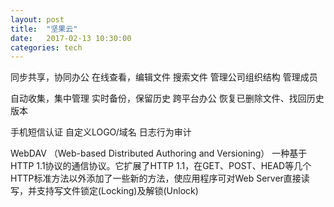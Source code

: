 ```yaml
---
layout: post
title:  "坚果云"
date:   2017-02-13 10:30:00
categories: tech
---
```

同步共享，协同办公
在线查看，编辑文件
搜索文件
管理公司组织结构
管理成员

自动收集，集中管理
实时备份，保留历史
跨平台办公
恢复已删除文件、找回历史版本


手机短信认证
自定义LOGO/域名
日志行为审计



WebDAV （Web-based Distributed Authoring and Versioning） 一种基于 HTTP
1.1协议的通信协议。它扩展了HTTP
1.1，在GET、POST、HEAD等几个HTTP标准方法以外添加了一些新的方法，使应用程序可对Web
Server直接读写，并支持写文件锁定(Locking)及解锁(Unlock)
